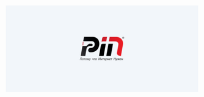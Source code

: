 <p align="center"><img src="https://github.com/Al-kand/ERP/blob/main/resources/images/pin.svg" alt="PIN Logo"></p>

